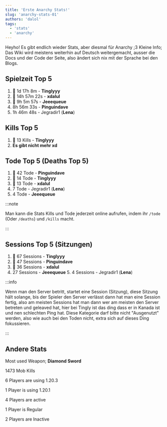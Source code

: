 ```yaml
---
title: 'Erste Anarchy Stats!'
slug: 'anarchy-stats-01'
authors: 'dalol'
tags:
  - 'stats'
  - 'anarchy'
---
```


Heyho! Es gibt endlich wieder Stats, aber diesmal für Anarchy ;3 Kleine Info; Das Wiki wird meistens weiterhin auf Deutsch weitergemacht, ausser die Docs und der Code der Seite, also ändert sich nix mit der Sprache bei den Blogs.



## Spielzeit Top 5

1. 🥇 1d 17h 8m - **Tinglyyy**
2. 🥈 14h 57m 22s - **xdalul**
3. 🥉 9h 5m 57s	- **Jeeequeue**
4. 8h 56m 33s - **Pinguindave**
5. 1h 46m 48s - Jegradir1 (**Lena**)


## Kills Top 5


1. 🥇 13 Kills - **Tinglyyy** 
2. **Es gibt nicht mehr xd**



## Tode Top 5 (Deaths Top 5)

1. 🥇 42 Tode - **Pinguindave**
2. 🥈 14 Tode - **Tinglyyy**
3. 🥉 13 Tode - **xdalul**
4. 7 Tode - Jegradir1 (**Lena**)
5. 4 Tode - **Jeeequeue**

:::note

Man kann die Stats Kills und Tode jederzeit online aufrufen, indem ihr `/tode` (Oder `/deaths`) und `/kills` macht.

:::



## Sessions Top 5 (Sitzungen)

1. 🥇 67 Sessions - **Tinglyyy**
2. 🥈 47 Sessions - **Pinguindave**
3. 🥉 36 Sessions - **xdalul**
4. 27 Sessions - **Jeeequeue**
   5. 4 Sessions - Jegradir1 (**Lena**)


:::info

Wenn man den Server betritt, startet eine Session (Sitzung), diese Sitzung hält solange, bis der Spieler den Server verlässt dann hat man eine Session fertig, also am meisten Sessions hat man dann wer am meisten den Server betreten und geleaved hat, hier bei Tingly ist das ding dass er in Kanada ist und nen schlechten Ping hat. Diese Kategorie darf bitte nicht "Ausgenutzt" werden, also wie auch bei den Toden nicht, extra sich auf dieses Ding fokussieren.

:::


## Andere Stats


Most used Weapon; **Diamond Sword**

1473 Mob Kills

6 Players are using 1.20.3

1 Player is using 1.20.1

4 Players are active 

1 Player is Regular

2 Players are Inactive